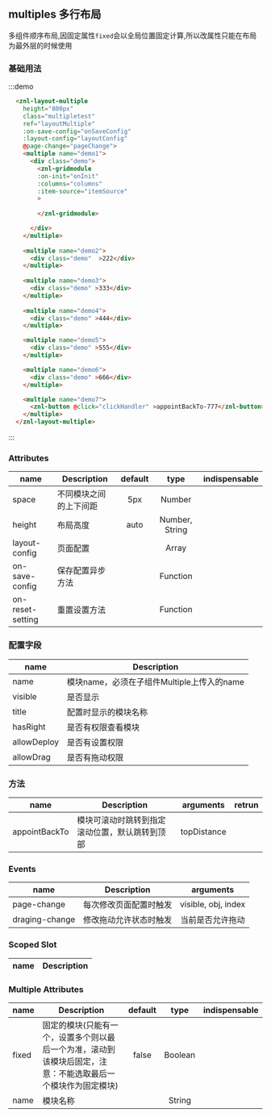 <style>
  .demo{
    height: 300px;
    border: 1px solid #000;
    margin: 0;
  }
  .multipletest{
    .znl-layout-multiple_scroll{
      padding-right: 10px;
    }
  }
</style>

<script>
  export default {
    methods: {
      clickHandler () {
        this.$refs.layoutMultiple.appointBackTo()
      },
      async onSaveConfig (config) {
        console.log(config)
      },
      pageChange (visible, obj, index) {
        console.log(visible, obj, index)
      },
      async onInit () {
        console.log(123)
        this.columns = [
          {
            binding: 'Model',
            name: 'Model',
            header: '型号',
            visible: true,
            dataType: 1,
            width: 100,
            isReadOnly: false,
            isFieldSearch: true,
            isSystem: true,
            sort: 0
          },
          {
            binding: 'ID',
            name: 'ID',
            header: 'ID',
            visible: false,
            dataType: 1,
            width: 100,
            isReadOnly: false,
            isFieldSearch: true,
            isSystem: true,
            sort: 1
          },
          {
            binding: 'Year',
            name: 'Year',
            header: '年份',
            visible: true,
            dataType: 1,
            width: 200,
            isReadOnly: true,
            isFieldSearch: true,
            isSystem: false,
            sort: 2,
            renderHeader: (h, column) => {
              return h('span', [
                column.header,
                h('i', {
                  attrs: {
                    class: 'iconfont icon-share_btn'
                  }
                })
              ])
            },
            customFilter: (val, col, row) => {
              return val 
            }
          },
          {
            binding: 'AdoptQty',
            name: 'AdoptQty',
            header: '采纳数量',
            visible: true,
            dataType: 2,
            width: 150,
            isReadOnly: false,
            isFieldSearch: true,
            isSystem: false,
            sort: 3
          },
          {
            binding: 'ProductCategory',
            name: 'ProductCategory',
            header: '产品类型',
            visible: true,
            dataType: 1,
            width: 150,
            isReadOnly: false,
            isFieldSearch: true,
            isSystem: false,
            sort: 4,
            dataMap: [{ key: 1, value: '可用' }, { key: 2, value: '禁用' }],
            showDropDown: true,
          },
          {
            binding: 'StorageName',
            name: 'StorageName',
            header: '位置',
            visible: false,
            dataType: 1,
            width: 150,
            isReadOnly: false,
            isFieldSearch: true,
            isSystem: false,
            sort: 5
          },
           {
            binding: 'age',
            name: 'age',
            header: '年龄',
            visible: false,
            dataType: 1,
            width: 150,
            isReadOnly: false,
            isFieldSearch: true,
            isSystem: true,
            hasRole: false,
            sort: 6
          }
        ]
        this.itemSource = [
          {
            Model: 'LM358ff',
            Year: '2015-05-01',
            AdoptQty: 100,
            ProductCategory: '',
            StorageName: '深圳北',
            ID: 1,
            age: 123
          },
          {
            Model: 'ASTgg',
            Year: '2014-05-04',
            AdoptQty: 200,
            ProductCategory: '',
            StorageName: '北京',
            ID: 2,
            age: 123
          },
          {
            Model: 'LM357hh',
            Year: '2016-05-01',
            AdoptQty: 300,
            ProductCategory: 1,
            StorageName: '上海',
            ID: 3,
            age: 123
          },
          {
            Model: 'LM356jj',
            Year: '2017-05-04',
            AdoptQty: 400,
            ProductCategory: 2,
            StorageName: '广州',
            ID: 4,
            age: 123
          },
          {
            Model: 'LM359kk',
            Year: '2018-05-01',
            AdoptQty: 500,
            ProductCategory: 1,
            StorageName: '深圳北',
            ID: 5,
            age: 123
          }
        ]
      }
    },
    data() {
      return {
        layoutConfig: [],
        columns: [],
        itemSource: []
      };
    },
    mounted() {
      _.delay(() => {
        this.layoutConfig =  [
          {name: "demo1", visible: true, title: "配单1", hasRight: true, index: 1, allowDrag: false, allowDeploy: false},
          {name: "demo2", visible: true, title: "配单2", hasRight: true, index: 0, allowDrag: true, allowDeploy: true},
          {name: "demo3", visible: true, title: "配单3", hasRight: true, index: 3, allowDrag: true, allowDeploy: true},
          {name: "demo4", visible: true, title: "配单4", hasRight: true, index: 2, allowDrag: true, allowDeploy: true},
          {name: "demo5", visible: true, title: "配单5", hasRight: true, index: 5, allowDrag: true, allowDeploy: true},
          {name: "demo6", visible: true, title: "配单6", hasRight: true, index: 4, allowDrag: true, allowDeploy: true},
          {name: "demo7", visible: true, title: "配单7", hasRight: true, index: 6, allowDrag: true, allowDeploy: true}
        ]
      }, 200)
    }
  };
</script>

## multiples 多行布局
多组件顺序布局,因固定属性`fixed`会以全局位置固定计算,所以改属性只能在布局为最外层的时候使用

### 基础用法

:::demo
```html
  <znl-layout-multiple 
    height="800px" 
    class="multipletest" 
    ref="layoutMultiple" 
    :on-save-config="onSaveConfig"
    :layout-config="layoutConfig"
    @page-change="pageChange">
    <multiple name="demo1">
      <div class="demo">
        <znl-gridmodule
        :on-init="onInit"
        :columns="columns"
        :item-source="itemSource"
        >
  
        </znl-gridmodule>

      </div>
    </multiple>
  
    <multiple name="demo2">
      <div class="demo"  >222</div> 
    </multiple>
  
    <multiple name="demo3">
      <div class="demo" >333</div> 
    </multiple>
  
    <multiple name="demo4">
      <div class="demo" >444</div> 
    </multiple>

    <multiple name="demo5">
      <div class="demo" >555</div> 
    </multiple>

    <multiple name="demo6">
      <div class="demo" >666</div> 
    </multiple>

    <multiple name="demo7">
      <znl-button @click="clickHandler" >appointBackTo-777</znl-button> 
    </multiple>
  </znl-layout-multiple>

```
:::





### Attributes
| name                  | Description            | default |   type   | indispensable |
| --------------------- | ---------------------- | :-----: | :------: | ------------- |
| space | 不同模块之间的上下间距 | 5px | Number | |
| height | 布局高度 | auto | Number, String | |
| layout-config | 页面配置 | | Array | |
| on-save-config | 保存配置异步方法 | | Function| |
| on-reset-setting | 重置设置方法 | | Function | |

### 配置字段
| name                  | Description            | 
| --------------------- | ---------------------- |
| name | 模块name，必须在子组件Multiple上传入的name | 
| visible | 是否显示 | 
| title | 配置时显示的模块名称 | 
| hasRight | 是否有权限查看模块 | 
| allowDeploy | 是否有设置权限 |
| allowDrag | 是否有拖动权限 |


### 方法
| name          | Description | arguments | retrun |
| ------------- | ----------- | --------- | ------ |
| appointBackTo | 模块可滚动时跳转到指定滚动位置，默认跳转到顶部 | topDistance | |

### Events
| name              | Description  | arguments  |
| ----------------- | ------------ | :--------: |
| page-change | 每次修改页面配置时触发 | visible, obj, index |
| draging-change | 修改拖动允许状态时触发 | 当前是否允许拖动 |


### Scoped Slot
| name   | Description |
| ------ | ----------- |


### Multiple Attributes
| name                  | Description            | default |   type   | indispensable |
| --------------------- | ---------------------- | :-----: | :------: | ------------- |
| fixed | 固定的模块(只能有一个，设置多个则以最后一个为准，滚动到该模块后固定，注意：不能选取最后一个模块作为固定模块) | false | Boolean | |
| name | 模块名称 |  | String | |